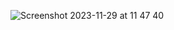 ![Screenshot 2023-11-29 at 11 47 40](https://github.com/OlgaSavka/create-react-demo/assets/82022244/b26c2579-f0bd-403a-932a-3d9b49fd7081)
